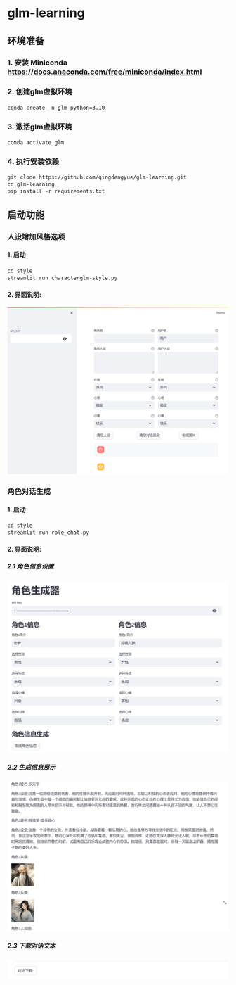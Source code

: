 # glm-learning
## 环境准备
### 1. 安装 Miniconda https://docs.anaconda.com/free/miniconda/index.html
### 2. 创建glm虚拟环境
```
conda create -n glm python=3.10
``` 
### 3. 激活glm虚拟环境
```
conda activate glm
```
### 4. 执行安装依赖

```
git clone https://github.com/qingdengyue/glm-learning.git
cd glm-learning
pip install -r requirements.txt
```
    

## 启动功能

### 人设增加风格选项
#### 1. 启动
```
cd style
streamlit run characterglm-style.py    
```
#### 2. 界面说明:

![image](style/image/Snipaste_2024-03-24_19-59-40.png)

### 角色对话生成
#### 1. 启动
```
cd style
streamlit run role_chat.py    
```

#### 2. 界面说明:
#####  2.1 角色信息设置
![image](role/image/Snipaste_2024-03-24_19-34-05.png)

#####  2.2 生成信息展示
![image](role/image/Snipaste_2024-03-24_19-37-00.png)

#####  2.3 下载对话文本
![image](role/image/Snipaste_2024-03-24_19-37-17.png)